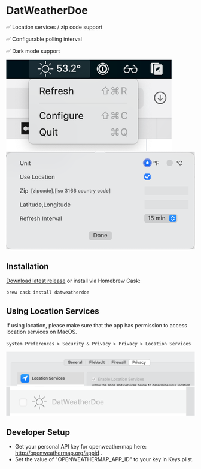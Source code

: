 # DatWeatherDoe

✅ Location services / zip code support

✅ Configurable polling interval

✅ Dark mode support

![alt tag](screenshot_1.png)
![alt tag](screenshot_2.png)

## Installation

[Download latest release](https://github.com/inderdhir/DatWeatherDoe/releases/latest) or install via Homebrew Cask:

    brew cask install datweatherdoe

## Using Location Services

If using location, please make sure that the app has permission to access location services on MacOS.

`System Preferences > Security & Privacy > Privacy > Location Services`

![alt tag](location_services_1.png)
![alt tag](location_services_2.png)

## Developer Setup

- Get your personal API key for openweathermap here: http://openweathermap.org/appid . 
- Set the value of "OPENWEATHERMAP_APP_ID" to your key in Keys.plist. 


